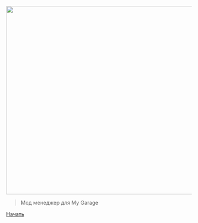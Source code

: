 <img style="width: 512px" src="_media/ModUI_Logo_Transparent.png">

> Мод менеджер для My Garage

[Начать](#quick-start-guide)
